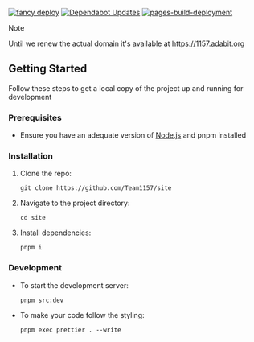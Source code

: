 [![fancy deploy](https://github.com/Team1157/site/actions/workflows/deploy.yml/badge.svg)](https://github.com/Team1157/site/actions/workflows/deploy.yml)
[![Dependabot Updates](https://github.com/Team1157/site/actions/workflows/dependabot/dependabot-updates/badge.svg)](https://github.com/Team1157/site/actions/workflows/dependabot/dependabot-updates)
[![pages-build-deployment](https://github.com/Team1157/site/actions/workflows/pages/pages-build-deployment/badge.svg)](https://github.com/Team1157/site/actions/workflows/pages/pages-build-deployment)

> [!NOTE]  
> Until we renew the actual domain it's available at https://1157.adabit.org

## Getting Started

Follow these steps to get a local copy of the project up and running for development

### Prerequisites

- Ensure you have an adequate version of [Node.js](https://nodejs.org/) and pnpm installed

### Installation

1. Clone the repo:
   ```
   git clone https://github.com/Team1157/site
   ```
2. Navigate to the project directory:

   ```
   cd site
   ```

3. Install dependencies:
   ```
   pnpm i
   ```

### Development

- To start the development server:
  ```
  pnpm src:dev
  ```
- To make your code follow the styling:
  ```
  pnpm exec prettier . --write
  ```

